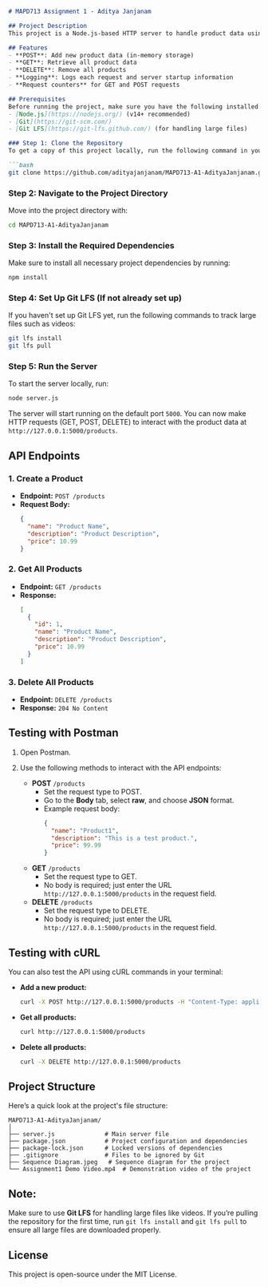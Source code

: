 ```markdown
# MAPD713 Assignment 1 - Aditya Janjanam

## Project Description
This project is a Node.js-based HTTP server to handle product data using GET, POST, and DELETE requests. It includes features such as logging, request counters, and the ability to add, retrieve, and delete product information.

## Features
- **POST**: Add new product data (in-memory storage)
- **GET**: Retrieve all product data
- **DELETE**: Remove all products
- **Logging**: Logs each request and server startup information
- **Request counters** for GET and POST requests

## Prerequisites
Before running the project, make sure you have the following installed:
- [Node.js](https://nodejs.org/) (v14+ recommended)
- [Git](https://git-scm.com/)
- [Git LFS](https://git-lfs.github.com/) (for handling large files)

### Step 1: Clone the Repository
To get a copy of this project locally, run the following command in your terminal:

```bash
git clone https://github.com/adityajanjanam/MAPD713-A1-AdityaJanjanam.git
```

### Step 2: Navigate to the Project Directory
Move into the project directory with:

```bash
cd MAPD713-A1-AdityaJanjanam
```

### Step 3: Install the Required Dependencies
Make sure to install all necessary project dependencies by running:

```bash
npm install
```

### Step 4: Set Up Git LFS (If not already set up)
If you haven't set up Git LFS yet, run the following commands to track large files such as videos:

```bash
git lfs install
git lfs pull
```

### Step 5: Run the Server
To start the server locally, run:

```bash
node server.js
```

The server will start running on the default port `5000`. You can now make HTTP requests (GET, POST, DELETE) to interact with the product data at `http://127.0.0.1:5000/products`.

## API Endpoints

### 1. Create a Product

- **Endpoint:** `POST /products`
- **Request Body:**
    ```json
    {
      "name": "Product Name",
      "description": "Product Description",
      "price": 10.99
    }
    ```

### 2. Get All Products

- **Endpoint:** `GET /products`
- **Response:**
    ```json
    [
      {
        "id": 1,
        "name": "Product Name",
        "description": "Product Description",
        "price": 10.99
      }
    ]
    ```

### 3. Delete All Products

- **Endpoint:** `DELETE /products`
- **Response:** `204 No Content`

## Testing with Postman

1. Open Postman.
2. Use the following methods to interact with the API endpoints:

   - **POST** `/products` 
     - Set the request type to POST.
     - Go to the **Body** tab, select **raw**, and choose **JSON** format.
     - Example request body:
       ```json
       {
         "name": "Product1",
         "description": "This is a test product.",
         "price": 99.99
       }
       ```
   - **GET** `/products`
     - Set the request type to GET.
     - No body is required; just enter the URL `http://127.0.0.1:5000/products` in the request field.
   - **DELETE** `/products`
     - Set the request type to DELETE.
     - No body is required; just enter the URL `http://127.0.0.1:5000/products` in the request field.

## Testing with cURL

You can also test the API using cURL commands in your terminal:

- **Add a new product:**
    ```bash
    curl -X POST http://127.0.0.1:5000/products -H "Content-Type: application/json" -d '{"name": "Product1", "description": "This is a test product.", "price": 99.99}'
    ```

- **Get all products:**
    ```bash
    curl http://127.0.0.1:5000/products
    ```

- **Delete all products:**
    ```bash
    curl -X DELETE http://127.0.0.1:5000/products
    ```

## Project Structure
Here’s a quick look at the project's file structure:

```
MAPD713-A1-AdityaJanjanam/
│
├── server.js              # Main server file
├── package.json           # Project configuration and dependencies
├── package-lock.json      # Locked versions of dependencies
├── .gitignore             # Files to be ignored by Git
├── Sequence Diagram.jpeg   # Sequence diagram for the project
└── Assignment1 Demo Video.mp4  # Demonstration video of the project
```

## Note:
Make sure to use **Git LFS** for handling large files like videos. If you’re pulling the repository for the first time, run `git lfs install` and `git lfs pull` to ensure all large files are downloaded properly.

## License
This project is open-source under the MIT License.
```
